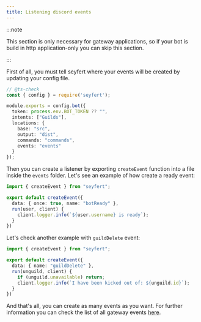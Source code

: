 ```yaml
---
title: Listening discord events
---
```


:::note

This section is only necessary for gateway applications, so if your bot is build in http application-only you can skip this section.

:::

First of all, you must tell seyfert where your events will be created by updating your config file.

```ts {11} title="seyfert.config.js" showLineNumbers
// @ts-check
const { config } = require('seyfert');

module.exports = config.bot({
  token: process.env.BOT_TOKEN ?? "",
  intents: ["Guilds"],
  locations: {
    base: "src",
    output: "dist",
    commands: "commands",
    events: "events"
  }
});
```

Then you can create a listener by exporting `createEvent` function into a file inside the `events` folder. Let's see an example of how create a ready event:

```ts title="src/events/botReady.ts" showLineNumbers
import { createEvent } from "seyfert";

export default createEvent({
  data: { once: true, name: "botReady" },
  run(user, client) {
    client.logger.info(`${user.username} is ready`);
  }
})
```

Let's check another example with `guildDelete` event:

```ts title="src/events/guildDelete.ts" showLineNumbers
import { createEvent } from "seyfert";

export default createEvent({
  data: { name: "guildDelete" },
  run(unguild, client) {
    if (unguild.unavailable) return;
    client.logger.info(`I have been kicked out of: ${unguild.id}`);
  }
})
```

And that's all, you can create as many events as you want. For further information you can check the list of all gateway events [here](/api/type-aliases/clientnameevents).